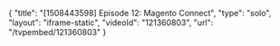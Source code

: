 {
    "title": "[1508443598] Episode 12: Magento Connect",
    "type": "solo",
    "layout": "iframe-static",
    "videoId": "121360803",
    "url": "\/tvpembed\/121360803"
}